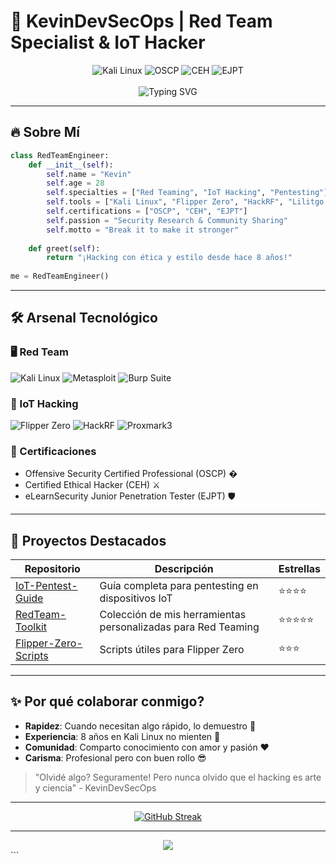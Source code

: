 # 🚀 KevinDevSecOps | Red Team Specialist & IoT Hacker 

<div align="center">
  <img src="https://img.shields.io/badge/Kali_Linux-8A2BE2?style=for-the-badge&logo=kalilinux&logoColor=white" alt="Kali Linux">
  <img src="https://img.shields.io/badge/OSCP-FF6600?style=for-the-badge&logo=offensive-security&logoColor=white" alt="OSCP">
  <img src="https://img.shields.io/badge/CEH-FF0000?style=for-the-badge&logo=windows-terminal&logoColor=white" alt="CEH">
  <img src="https://img.shields.io/badge/EJPT-00FF00?style=for-the-badge&logo=gnu-bash&logoColor=white" alt="EJPT">
</div>

<br>

<div align="center">
  <img src="https://readme-typing-svg.demolab.com?font=Fira+Code&pause=1000&color=22F729&width=435&lines=8+a%C3%B1os+rompiendo+sistemas+%F0%9F%92%81%EF%B8%8F;Especialista+IoT+%F0%9F%A7%B9;Red+Team+%F0%9F%94%A5;Hacking+%3D+Pasi%C3%B3n+%E2%9D%A4%EF%B8%8F" alt="Typing SVG">
</div>

---

## 🔥 Sobre Mí
```python
class RedTeamEngineer:
    def __init__(self):
        self.name = "Kevin"
        self.age = 28
        self.specialties = ["Red Teaming", "IoT Hacking", "Pentesting"]
        self.tools = ["Kali Linux", "Flipper Zero", "HackRF", "Lilitgo Stick", "Plus2"]
        self.certifications = ["OSCP", "CEH", "EJPT"]
        self.passion = "Security Research & Community Sharing"
        self.motto = "Break it to make it stronger"
    
    def greet(self):
        return "¡Hacking con ética y estilo desde hace 8 años!"
    
me = RedTeamEngineer()
```

---

## 🛠️ Arsenal Tecnológico

### 🖥️ Red Team
![Kali Linux](https://img.shields.io/badge/-Kali_Linux-557C94?style=flat-square&logo=kalilinux&logoColor=white)
![Metasploit](https://img.shields.io/badge/-Metasploit-FF0000?style=flat-square)
![Burp Suite](https://img.shields.io/badge/-Burp_Suite-000000?style=flat-square)

### 📶 IoT Hacking
![Flipper Zero](https://img.shields.io/badge/-Flipper_Zero-00AAFF?style=flat-square)
![HackRF](https://img.shields.io/badge/-HackRF-8A2BE2?style=flat-square)
![Proxmark3](https://img.shields.io/badge/-Proxmark3-FF6600?style=flat-square)

### 📜 Certificaciones
- Offensive Security Certified Professional (OSCP) �
- Certified Ethical Hacker (CEH) ⚔️
- eLearnSecurity Junior Penetration Tester (EJPT) 🛡️

---

## 🌟 Proyectos Destacados

| Repositorio | Descripción | Estrellas |
|-------------|-------------|-----------|
| [IoT-Pentest-Guide](https://github.com/KevinDevSecOps/IoT-Pentest-Guide) | Guía completa para pentesting en dispositivos IoT | ⭐⭐⭐⭐ |
| [RedTeam-Toolkit](https://github.com/KevinDevSecOps/RedTeam-Toolkit) | Colección de mis herramientas personalizadas para Red Teaming | ⭐⭐⭐⭐⭐ |
| [Flipper-Zero-Scripts](https://github.com/KevinDevSecOps/Flipper-Zero-Scripts) | Scripts útiles para Flipper Zero | ⭐⭐⭐ |

---

## ✨ Por qué colaborar conmigo?
- **Rapidez**: Cuando necesitan algo rápido, lo demuestro 🚀
- **Experiencia**: 8 años en Kali Linux no mienten 🐉
- **Comunidad**: Comparto conocimiento con amor y pasión ❤️
- **Carisma**: Profesional pero con buen rollo 😎

> "Olvidé algo? Seguramente! Pero nunca olvido que el hacking es arte y ciencia" - KevinDevSecOps

---

<div align="center">
  
[![GitHub Streak](https://streak-stats.demolab.com?user=KevinDevSecOps&theme=dark&border_radius=5&date_format=M%20j%5B%2C%20Y%5D)](https://git.io/streak-stats)

</div>

---

<div align="center">
  <a href="https://github.com/KevinDevSecOps?tab=repositories">
    <img src="https://img.shields.io/badge/VER_MIS_PROYECTOS-22F729?style=for-the-badge&logo=github&logoColor=black">
  </a>
</div>
```
